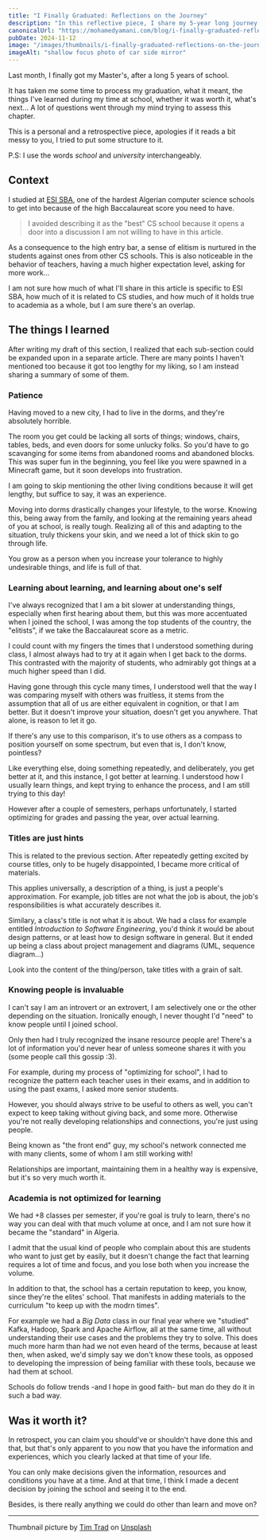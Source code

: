 ```yaml
---
title: "I Finally Graduated: Reflections on the Journey"
description: "In this reflective piece, I share my 5-year long journey of going through a computer science school and the lessons I learned along the way."
canonicalUrl: "https://mohamedyamani.com/blog/i-finally-graduated-reflections-on-the-journey/"
pubDate: 2024-11-12
image: "/images/thumbnails/i-finally-graduated-reflections-on-the-journey.jpg"
imageAlt: "shallow focus photo of car side mirror"
---
```


Last month, I finally got my Master's, after a long 5 years of school.

It has taken me some time to process my graduation, what it meant, the things I've learned during my time at school, whether it was worth it, what's next... A lot of questions went through my mind trying to assess this chapter.

This is a personal and a retrospective piece, apologies if it reads a bit messy to you, I tried to put some structure to it.

P.S: I use the words _school_ and _university_ interchangeably.

## Context

I studied at [ESI SBA](https://www.esi-sba.dz/fr/), one of the hardest Algerian computer science schools to get into because of the high Baccalaureat score you need to have.

> I avoided describing it as the "best" CS school because it opens a door into a discussion I am not willing to have in this article.

As a consequence to the high entry bar, a sense of elitism is nurtured in the students against ones from other CS schools. This is also noticeable in the behavior of teachers, having a much higher expectation level, asking for more work...

I am not sure how much of what I'll share in this article is specific to ESI SBA, how much of it is related to CS studies, and how much of it holds true to academia as a whole, but I am sure there's an overlap.

## The things I learned

After writing my draft of this section, I realized that each sub-section could be expanded upon in a separate article. There are many points I haven't mentioned too because it got too lengthy for my liking, so I am instead sharing a summary of some of them.

### Patience

Having moved to a new city, I had to live in the dorms, and they're absolutely horrible.

The room you get could be lacking all sorts of things; windows, chairs, tables, beds, and even doors for some unlucky folks. So you'd have to go scavanging for some items from abandoned rooms and abandoned blocks. This was super fun in the beginning, you feel like you were spawned in a Minecraft game, but it soon develops into frustration.

I am going to skip mentioning the other living conditions because it will get lengthy, but suffice to say, it was an experience.

Moving into dorms drastically changes your lifestyle, to the worse. Knowing this, being away from the family, and looking at the remaining years ahead of you at school, is really tough. Realizing all of this and adapting to the situation, truly thickens your skin, and we need a lot of thick skin to go through life.

You grow as a person when you increase your tolerance to highly undesirable things, and life is full of that.

### Learning about learning, and learning about one's self

I've always recognized that I am a bit slower at understanding things, especially when first hearing about them, but this was more accentuated when I joined the school, I was among the top students of the country, the "elitists", if we take the Baccalaureat score as a metric.

I could count with my fingers the times that I understood something during class, I almost always had to try at it again when I get back to the dorms. This contrasted with the majority of students, who admirably got things at a much higher speed than I did.

Having gone through this cycle many times, I understood well that the way I was comparing myself with others was fruitless, it stems from the assumption that all of us are either equivalent in cognition, or that I am better. But it doesn't improve your situation, doesn't get you anywhere. That alone, is reason to let it go.

If there's any use to this comparison, it's to use others as a compass to position yourself on some spectrum, but even that is, I don't know, pointless?

Like everything else, doing something repeatedly, and deliberately, you get better at it, and this instance, I got better at learning. I understood how I usually learn things, and kept trying to enhance the process, and I am still trying to this day!

However after a couple of semesters, perhaps unfortunately, I started optimizing for grades and passing the year, over actual learning.

### Titles are just hints

This is related to the previous section. After repeatedly getting excited by course titles, only to be hugely disappointed, I became more critical of materials.

This applies universally, a description of a thing, is just a people's approximation. For example, job titles are not what the job is about, the job's responsibilities is what accurately describes it.

Similary, a class's title is not what it is about. We had a class for example entitled _Introduction to Software Engineering_, you'd think it would be about design patterns, or at least how to design software in general. But it ended up being a class about project management and diagrams (UML, sequence diagram...)

Look into the content of the thing/person, take titles with a grain of salt.

### Knowing people is invaluable

I can't say I am an introvert or an extrovert, I am selectively one or the other depending on the situation. Ironically enough, I never thought I'd "need" to know people until I joined school.

Only then had I truly recognized the insane resource people are! There's a lot of information you'd never hear of unless someone shares it with you (some people call this gossip :3).

For example, during my process of "optimizing for school", I had to recognize the pattern each teacher uses in their exams, and in addition to using the past exams, I asked more senior students.

However, you should always strive to be useful to others as well, you can't expect to keep taking without giving back, and some more. Otherwise you're not really developing relationships and connections, you're just using people.

Being known as "the front end" guy, my school's network connected me with many clients, some of whom I am still working with!

Relationships are important, maintaining them in a healthy way is expensive, but it's so very much worth it.

### Academia is not optimized for learning

We had +8 classes per semester, if you're goal is truly to learn, there's no way you can deal with that much volume at once, and I am not sure how it became the "standard" in Algeria.

I admit that the usual kind of people who complain about this are students who want to just get by easily, but it doesn't change the fact that learning requires a lot of time and focus, and you lose both when you increase the volume.

In addition to that, the school has a certain reputation to keep, you know, since they're the elites' school. That manifests in adding materials to the curriculum "to keep up with the modrn times".

For example we had a _Big Data_ class in our final year where we "studied" Kafka, Hadoop, Spark and Apache Airflow, all at the same time, all without understanding their use cases and the problems they try to solve. This does much more harm than had we not even heard of the terms, because at least then, when asked, we'd simply say we don't know these tools, as opposed to developing the impression of being familiar with these tools, because we had them at school.

Schools do follow trends -and I hope in good faith- but man do they do it in such a bad way.

## Was it worth it?

In retrospect, you can claim you should've or shouldn't have done this and that, but that's only apparent to you now that you have the information and experiences, which you clearly lacked at that time of your life.

You can only make decisions given the information, resources and conditions you have at a time. And at that time, I think I made a decent decision by joining the school and seeing it to the end.

Besides, is there really anything we could do other than learn and move on?

---

Thumbnail picture by [Tim Trad](https://unsplash.com/@timtrad?utm_content=creditCopyText&utm_medium=referral&utm_source=unsplash) on [Unsplash](https://unsplash.com/photos/shallow-focus-photo-of-car-side-mirror--TcTakRTNfM?utm_content=creditCopyText&utm_medium=referral&utm_source=unsplash)
